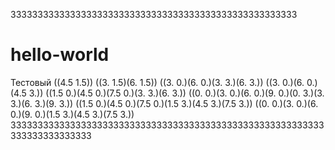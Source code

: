 33333333333333333333333333333333333333333333333333333
# hello-world
Тестовый
((4.5 1.5))
((3. 1.5)(6. 1.5))
((3. 0.)(6. 0.)(3. 3.)(6. 3.))
((3. 0.)(6. 0.)(4.5 3.))
((1.5 0.)(4.5 0.)(7.5 0.)(3. 3.)(6. 3.))
((0. 0.)(3. 0.)(6. 0.)(9. 0.)(0. 3.)(3. 3.)(6. 3.)(9. 3.))
((1.5 0.)(4.5 0.)(7.5 0.)(1.5 3.)(4.5 3.)(7.5 3.))
((0. 0.)(3. 0.)(6. 0.)(9. 0.)(1.5 3.)(4.5 3.)(7.5 3.))
3333333333333333333333333333333333333333333333333333333333333333333333333
